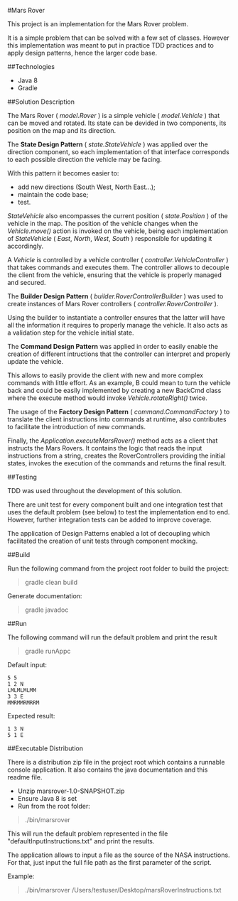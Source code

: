 #Mars Rover

This project is an implementation for the Mars Rover problem.

It is a simple problem that can be solved with a few set of classes. However this implementation was meant to put in practice TDD practices and to apply design patterns, hence the larger code base.

##Technologies

- Java 8
- Gradle

##Solution Description
  
The Mars Rover ( _model.Rover_ ) is a simple vehicle ( _model.Vehicle_ ) that can be moved and rotated.
Its state can be devided in two components, its position on the map and its direction.

The **State Design Pattern** ( _state.StateVehicle_ ) was applied over the direction component, so each implementation of that interface corresponds to each possible direction the vehicle may be facing.

With this pattern it becomes easier to:
 
- add new directions (South West, North East...);
- maintain the code base;
- test.

_StateVehicle_ also encompasses the current position ( _state.Position_ ) of the vehicle in the map. The position of the vehicle changes when the _Vehicle.move()_ action is invoked on the vehicle, being each implementation of _StateVehicle_ ( _East_, _North_, _West_, _South_ ) responsible for updating it accordingly.   

A _Vehicle_ is controlled by a vehicle controller ( _controller.VehicleController_ ) that takes commands and executes them. The controller allows to decouple the client from the vehicle, ensuring that the vehicle is properly managed and secured.

The **Builder Design Pattern** ( _builder.RoverControllerBuilder_ ) was used to create instances of Mars Rover controllers ( _controller.RoverController_ ).

Using the builder to instantiate a controller ensures that the latter will have all the information it requires to properly manage the vehicle. It also acts as a validation step for the vehicle initial state. 

The **Command Design Pattern** was applied in order to easily enable the creation of different intructions that the controller can interpret and properly update the vehicle.

This allows to easily provide the client with new and more complex commands with little effort. As an example, B could mean to turn the vehicle back and could be easily implemented by creating a new BackCmd class where the execute method would invoke _Vehicle.rotateRight()_ twice.

The usage of the **Factory Design Pattern** ( _command.CommandFactory_ ) to translate the client instructions into commands at runtime, also contributes to facilitate the introduction of new commands.

Finally, the _Application.executeMarsRover()_ method acts as a client that instructs the Mars Rovers. It contains the logic that reads the input instructions from a string, creates the RoverControllers providing the initial states, invokes the execution of the commands and returns the final result. 

##Testing

TDD was used throughout the development of this solution.

There are unit test for every component built and one integration test that uses the default problem (see below) to test the implementation end to end.
However, further integration tests can be added to improve coverage.

The application of Design Patterns enabled a lot of decoupling which facilitated the creation of unit tests through component mocking. 

##Build

Run the following command from the project root folder to build the project: 
>gradle clean build

Generate documentation:
>gradle javadoc

##Run

The following command will run the default problem and print the result
>gradle runAppc

Default input:
```
5 5
1 2 N
LMLMLMLMM
3 3 E
MMRMMRMRRM
```
Expected result:
```
1 3 N
5 1 E
```

##Executable Distribution

There is a distribution zip file in the project root which contains a runnable console application. It also contains the java documentation and this readme file.

- Unzip marsrover-1.0-SNAPSHOT.zip
- Ensure Java 8 is set
- Run from the root folder:

>./bin/marsrover

This will run the default problem represented in the file "defaultInputInstructions.txt" and print the results. 

The application allows to input a file as the source of the NASA instructions. For that, just input the full file path as the first parameter of the script.

Example:
>./bin/marsrover /Users/testuser/Desktop/marsRoverInstructions.txt